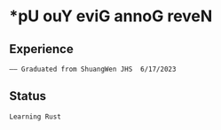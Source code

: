 # *pU ouY eviG annoG reveN

## Experience
    —— Graduated from ShuangWen JHS  6/17/2023



## Status
    Learning Rust
